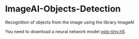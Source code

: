 # ImageAI-Objects-Detection
Recognition of objects from the image using the library ImageAI

You need to download a neural network model [yolo-tiny.h5](https://github.com/OlafenwaMoses/ImageAI/releases/download/1.0/yolo-tiny.h5).
